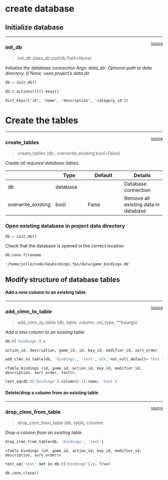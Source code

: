 # create database


<!-- WARNING: THIS FILE WAS AUTOGENERATED! DO NOT EDIT! -->

## Initialize database

------------------------------------------------------------------------

<a
href="https://github.com/Hopsakee/keybindings_fps/blob/main/keybindings_fps/create_db_structure.py#L17"
target="_blank" style="float:right; font-size:smaller">source</a>

### init_db

>  init_db (data_dir:pathlib.Path=None)

*Initialize the database connection Args: data_dir: Optional path to
data directory. If None, uses project’s data dir*

``` python
db = init_db()
```

``` python
db.t.actions()[0].keys()
```

    dict_keys(['id', 'name', 'description', 'category_id'])

# Create the tables

------------------------------------------------------------------------

<a
href="https://github.com/Hopsakee/keybindings_fps/blob/main/keybindings_fps/create_db_structure.py#L29"
target="_blank" style="float:right; font-size:smaller">source</a>

### create_tables

>  create_tables (db:<function database>, overwrite_existing:bool=False)

*Create all required database tables.*

<table>
<colgroup>
<col style="width: 6%" />
<col style="width: 25%" />
<col style="width: 34%" />
<col style="width: 34%" />
</colgroup>
<thead>
<tr>
<th></th>
<th><strong>Type</strong></th>
<th><strong>Default</strong></th>
<th><strong>Details</strong></th>
</tr>
</thead>
<tbody>
<tr>
<td>db</td>
<td>database</td>
<td></td>
<td>Database connection</td>
</tr>
<tr>
<td>overwrite_existing</td>
<td>bool</td>
<td>False</td>
<td>Remove all existing data in database</td>
</tr>
</tbody>
</table>

### Open existing database in project data directory

``` python
db = init_db()
```

Check that the database is opened in the correct location

``` python
db.conn.filename
```

    '/home/jelle/code/keybindings_fps/data/game_bindings.db'

## Modify structure of database tables

#### Add a new column to an existing table

------------------------------------------------------------------------

<a
href="https://github.com/Hopsakee/keybindings_fps/blob/main/keybindings_fps/create_db_structure.py#L121"
target="_blank" style="float:right; font-size:smaller">source</a>

### add_clmn_to_table

>  add_clmn_to_table (db, table, column, col_type, **kwargs)

*Add a new column to an existing table*

``` python
db.t['bindings'].c
```

    action_id, description, game_id, id, key_id, modifier_id, sort_order

``` python
add_clmn_to_table(db, 'bindings', 'test', str, not_null_default='test text')
```

    <Table bindings (id, game_id, action_id, key_id, modifier_id, description, sort_order, test)>

``` python
test_eq(db.t['bindings'].columns[-1].name, 'test')
```

#### Delete/drop a column from an existing table

------------------------------------------------------------------------

<a
href="https://github.com/Hopsakee/keybindings_fps/blob/main/keybindings_fps/create_db_structure.py#L129"
target="_blank" style="float:right; font-size:smaller">source</a>

### drop_clmn_from_table

>  drop_clmn_from_table (db, table, column)

*Drop a column from an existing table*

``` python
drop_clmn_from_table(db, 'bindings', 'test')
```

    <Table bindings (id, game_id, action_id, key_id, modifier_id, description, sort_order)>

``` python
test_eq('test' not in db.t['bindings'].c, True)
```

``` python
db.conn.close()
```
